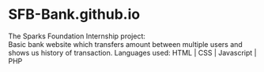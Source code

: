 # SFB-Bank.github.io
The Sparks Foundation Internship project:  
 Basic bank website which transfers amount between multiple users and shows us history of transaction.
 Languages used: HTML | CSS | Javascript | PHP
